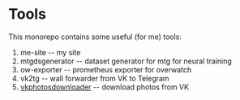# Tools

This monorepo contains some useful (for me) tools:

1. me-site -- my site
2. mtgdsgenerator -- dataset generator for mtg for neural training
3. ow-exporter -- prometheus exporter for overwatch
4. vk2tg -- wall forwarder from VK to Telegram
5. [vkphotosdownloader](cmd/vkphotosdownloader/README.md) -- download photos from VK
